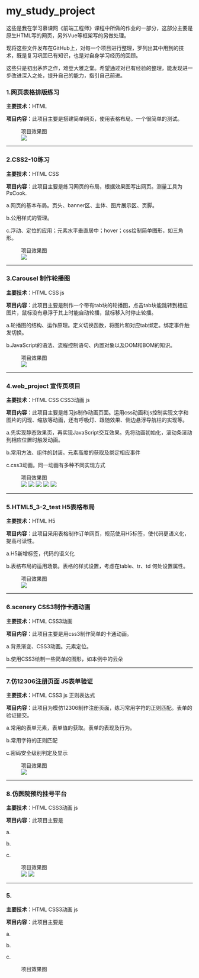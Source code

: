 # my_study_project
<p>这些是我在学习慕课网《前端工程师》课程中所做的作业的一部分，这部分主要是原生HTML写的网页，另外Vue等框架写的另做处理。</p>
<p>现将这些文件发布在GitHub上，对每一个项目进行整理，罗列出其中用到的技术，既是复习巩固已有知识，也是对自身学习经历的回顾。</p>
<p>这些只是初出茅庐之作，难登大雅之堂。希望通过对已有经验的整理，能发现进一步改进深入之处，提升自己的能力，指引自己前进。</p>

<h3>1.网页表格排版练习</h3>
<p><strong>主要技术：</strong>HTML</p></p></p></p>
<p><strong>项目内容：</strong>此项目主要是搭建简单网页，使用表格布局。一个很简单的测试。</p></p></p>
<figure>
  <figcaption>项目效果图</figcaption>
  <img src="https://img.mukewang.com/climg/5ee9e8f809b4973b21301174.jpg" />
</figure>

<hr />

<h3>2.CSS2-10练习</h3>
<p><strong>主要技术：</strong>HTML CSS</p></p></p></p>
<p><strong>项目内容：</strong>此项目主要是练习网页的布局，根据效果图写出网页。测量工具为PxCook.</p></p></p>
  <p>a.网页的基本布局。页头、banner区、主体、图片展示区、页脚。</p>
  <p>b.公用样式的管理。</p>
  <p>c.浮动、定位的应用；元素水平垂直居中；hover；css绘制简单图形，如三角形。</p>

<figure>
  <figcaption>项目效果图</figcaption>
  <img src="https://img.mukewang.com/climg/5c7f319d0001384b12261600.jpg" />
</figure>

<hr />

<h3>3.Carousel 制作轮播图</h3>
<p><strong>主要技术：</strong>HTML CSS js</p></p></p></p>
<p><strong>项目内容：</strong>此项目主要是制作一个带有tab块的轮播图，点击tab块能跳转到相应图片，鼠标没有悬浮于其上时能自动轮播，鼠标移入时停止轮播。</p></p></p>
  <p>a.轮播图的结构、运作原理。定义切换函数，将图片和对应tab绑定。绑定事件触发切换。</p>
  <p>b.JavaScript的语法、流程控制语句、内置对象以及DOM和BOM的知识。</p>
<figure>
  <figcaption>项目效果图</figcaption>
  <img src="https://climg.mukewang.com/5833c50300010f1700010001.jpg" />
</figure>

<hr />

<h3>4.web_project 宣传页项目</h3>
<p><strong>主要技术：</strong>HTML CSS CSS3动画 js</p></p></p></p>
<p><strong>项目内容：</strong>此项目主要是练习js制作动画页面。运用css动画和js控制实现文字和图片的闪现、缩放等动画，还有呼吸灯、跟随效果、侧边悬浮导航栏的实现等。</p></p></p>
   <p>a.先实现静态效果页，再实现JavaScript交互效果。先将动画初始化，滚动条滚动到相应位置时触发动画。</p>
   <p>b.常用方法、组件的封装。元素高度的获取及绑定相应事件</p>
   <p>c.css3动画。同一动画有多种不同实现方式</p>
<figure>
  <figcaption>项目效果图</figcaption>
  <img src="https://climg.mukewang.com/58341d710001490906410217.jpg" />
  <img src="https://climg.mukewang.com/58341d7a000169d506430215.jpg" />
  <img src="https://climg.mukewang.com/58341d84000104e506430218.jpg" />
  <img src="https://climg.mukewang.com/58341d8d0001027906430197.jpg" />
  <img src="https://climg.mukewang.com/58341d96000103d706430371.jpg" />
</figure>

<hr />

<h3>5.HTML5_3-2_test H5表格布局</h3>
<p><strong>主要技术：</strong>HTML H5</p></p></p></p>
<p><strong>项目内容：</strong>此项目采用表格制作订单网页，规范使用H5标签，使代码更语义化，提高可读性。</p></p></p>
   <p>a.H5新增标签，代码的语义化</p>
   <p>b.表格布局的适用场景。表格的样式设置，考虑在table、tr、td 何处设置属性。</p>
<figure>
  <figcaption>项目效果图</figcaption>
  <img src="https://img.mukewang.com/climg/5c7f2ea00001148722410974.jpg" />
</figure>

<hr />

<h3>6.scenery CSS3制作卡通动画</h3>
<p><strong>主要技术：</strong>HTML CSS3动画</p></p></p></p>
<p><strong>项目内容：</strong>此项目主要是用css3制作简单的卡通动画。</p></p></p>
   <p>a.背景渐变、CSS3动画。元素定位。</p>
   <p>b.使用CSS3绘制一些简单的图形，如本例中的云朵</p>

<hr />

<h3>7.仿12306注册页面 JS表单验证</h3>
<p><strong>主要技术：</strong>HTML CSS3 js 正则表达式</p></p></p></p>
<p><strong>项目内容：</strong>此项目为模仿12306制作注册页面，练习常用字符的正则匹配。表单的验证提交。</p></p></p>
   <p>a.常用的表单元素，表单值的获取。表单的表现及行为。</p>
   <p>b.常用字符的正则匹配</p>
   <p>c.密码安全级别判定及显示</p>
<figure>
  <figcaption>项目效果图</figcaption>
  <img src="https://climg.mukewang.com/597050b60001ba5619150990.jpg" />
</figure>

<hr />

<h3>8.仿医院预约挂号平台</h3>
<p><strong>主要技术：</strong>HTML CSS3动画 js</p></p></p></p>
<p><strong>项目内容：</strong>此项目主要是</p></p></p>
   <p>a.</p>
   <p>b.</p>
   <p>c.</p>
<figure>
  <figcaption>项目效果图</figcaption>
  <img src="https://img.mukewang.com/climg/5a6a9d2400017e8723001099.jpg" />
  <img src="https://img.mukewang.com/climg/5a6a9d2b0001c05f23001099.jpg" />
</figure>

<hr />

<h3>5.</h3>
<p><strong>主要技术：</strong>HTML CSS3动画 js</p></p></p></p>
<p><strong>项目内容：</strong>此项目主要是</p></p></p>
   <p>a.</p>
   <p>b.</p>
   <p>c.</p>
<figure>
  <figcaption>项目效果图</figcaption>
  <img src="" />
</figure>
